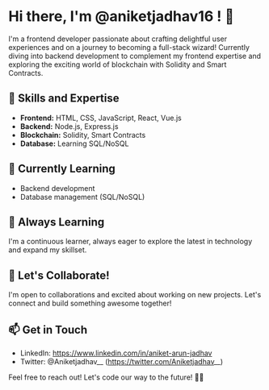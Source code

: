 # Hi there, I'm @aniketjadhav16 ! 👋

I'm a frontend developer passionate about crafting delightful user experiences and on a journey to becoming a full-stack wizard! Currently diving into backend development to complement my frontend expertise and exploring the exciting world of blockchain with Solidity and Smart Contracts.

## 🚀 Skills and Expertise

- **Frontend:** HTML, CSS, JavaScript, React, Vue.js
- **Backend:** Node.js, Express.js
- **Blockchain:** Solidity, Smart Contracts
- **Database:** Learning SQL/NoSQL

## 🔭 Currently Learning

- Backend development
- Database management (SQL/NoSQL)

## 🌱 Always Learning

I'm a continuous learner, always eager to explore the latest in technology and expand my skillset.

## 💼 Let's Collaborate!

I'm open to collaborations and excited about working on new projects. Let's connect and build something awesome together!

## 📫 Get in Touch

- LinkedIn: https://www.linkedin.com/in/aniket-arun-jadhav
- Twitter: @Aniketjadhav__ (https://twitter.com/Aniketjadhav__)

Feel free to reach out! Let's code our way to the future! 🚀✨
